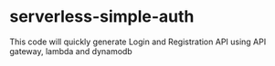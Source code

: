 # serverless-simple-auth
This code will quickly generate Login and Registration API using API gateway, lambda and dynamodb 

